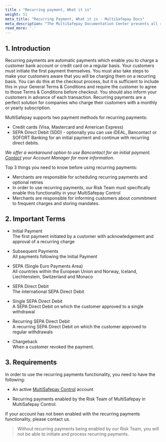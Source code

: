 ```yaml
---
title : "Recurring payment, What it is"
weight: 51
meta_title: "Recurring Payment, What it is - MultiSafepay Docs"
meta_description: "The MultiSafepay Documentation Center presents all relevant information about our Plugins and API. You can also find support pages for payment methods, tools and general questions as well as the contact details of our Support and Integration Teams."
read_more: '.'
---
```

## 1. Introduction
Recurring payments are automatic payments which enable you to charge a customer bank account or credit card on a regular basis. Your customers must initiate the first payment themselves. You must also take steps to make your customers aware that you will be charging them on a recurring basis. You can do this at the checkout process, but it is sufficient to include this in your General Terms & Conditions and require the customer to agree to those Terms & Conditions before checkout. You should also inform your customers in advance of each transaction. Recurring payments are a perfect solution for companies who charge their customers with a monthly or yearly subscription.

MultiSafepay supports two payment methods for recurring payments:

- Credit cards (Visa, Mastercard and American Express)
- SEPA Direct Debit (SDD) - optionally you can use iDEAL, Bancontact or SOFORT Banking for an initial payment and continue with recurring direct debits.

_We offer a workaround option to use Bancontact for an initial payment. [Contact](<mailto:sales@multisafepay.com>) your Account Manager for more information_.

Top 3 things you need to know before using recurring payments:

- Merchants are responsible for scheduling recurring payments and optional retries
- In order to use recurring payments, our Risk Team must specifically enable this functionality in your MultiSafepay Control
- Merchants are responsible for informing customers about commitment to frequent charges and storing mandates.

## 2. Important Terms
* Initial Payment  
The first payment initiated by a customer with acknowledgement and approval of a recurring charge

* Subsequent Payments  
All payments following the Initial Payment

* SEPA (Single Euro Payments Area)  
All countries within the European Union and Norway, Iceland, Liechtenstein, Switzerland and Monaco

* SEPA Direct Debit  
The international SEPA Direct Debit

* Single SEPA Direct Debit  
A SEPA Direct Debit on which the customer approved to a single withdrawal

* Recurring SEPA Direct Debit  
A recurring SEPA Direct Debit on which the customer approved to regular withdrawals

* Chargeback  
When a customer revoked the payment.

## 3. Requirements
In order to use the recurring payments functionality, you need to have the following:

* An active [MultiSafepay Control](https://merchant.multisafepay.com/) account  

* Recurring payments enabled by the Risk Team of MultiSafepay in MultiSafepay Control.

If your account has not been enabled with the recurring payments functionality, please contact us.

> Without recurring payments being enabled by our Risk Team, you will not be able to initiate and process recurring payments.
